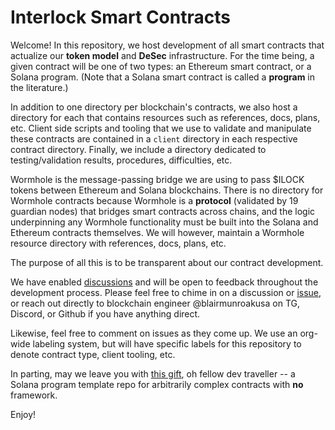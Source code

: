 # Interlock Smart Contracts

Welcome! In this repository, we host development of all smart contracts that actualize our **token model** and **DeSec** infrastructure. For the time being, a given contract will be one of two types: an Ethereum smart contract, or a Solana program. (Note that a Solana smart contract is called a **program** in the literature.)

In addition to one directory per blockchain's contracts, we also host a directory for each that contains resources such as references, docs, plans, etc. Client side scripts and tooling that we use to validate and manipulate these contracts are contained in a `client` directory in each respective contract directory. Finally, we include a directory dedicated to testing/validation results, procedures, difficulties, etc.

Wormhole is the message-passing bridge we are using to pass $ILOCK tokens between Ethereum and Solana blockchains. There is no directory for Wormhole contracts because Wormhole is a **protocol** (validated by 19 guardian nodes) that bridges smart contracts across chains, and the logic underpinning any Wormhole functionality must be built into the Solana and Ethereum contracts themselves. We will however, maintain a Wormhole resource directory with references, docs, plans, etc.

The purpose of all this is to be transparent about our contract development.

We have enabled [discussions](https://github.com/interlock-network/INTR-smartcontracts/discussions) and will be open to feedback throughout the development process. Please feel free to chime in on a discussion or [issue](https://github.com/interlock-network/INTR-smartcontracts/issues), or reach out directly to blockchain engineer @blairmunroakusa on TG, Discord, or Github if you have anything direct.

Likewise, feel free to comment on issues as they come up. We use an org-wide labeling system, but will have specific labels for this repository to denote contract type, client tooling, etc.

In parting, may we leave you with [this gift](https://github.com/interlock-network/solana-program-template), oh fellow dev traveller -- a Solana program template repo for arbitrarily complex contracts with **no** framework.

Enjoy!
